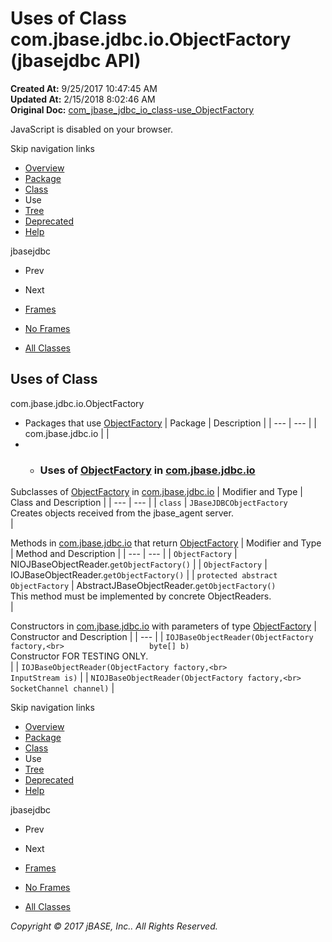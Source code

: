 # Uses of Class com.jbase.jdbc.io.ObjectFactory (jbasejdbc   API)

**Created At:** 9/25/2017 10:47:45 AM  
**Updated At:** 2/15/2018 8:02:46 AM  
**Original Doc:** [com_jbase_jdbc_io_class-use_ObjectFactory](https://docs.jbase.com/39235-class-use/com_jbase_jdbc_io_class-use_ObjectFactory)  

<!--<br>    try {<br>        if (location.href.indexOf('is-external=true') == -1) {<br>            parent.document.title="Uses of Class com.jbase.jdbc.io.ObjectFactory (jbasejdbc   API)";<br>        }<br>    }<br>    catch(err) {<br>    }<br>//-->
JavaScript is disabled on your browser.

Skip navigation links

- [Overview](../../../../../overview-summary.html)
- [Package](/39232-io/com_jbase_jdbc_io_package-summary)
- [Class](/39232-io/com_jbase_jdbc_io_objectfactory "class in com.jbase.jdbc.io")
- Use
- [Tree](/39232-io/com_jbase_jdbc_io_package-tree)
- [Deprecated](../../../../../deprecated-list.html)
- [Help](../../../../../help-doc.html)


jbasejdbc <br>

- Prev
- Next


- [Frames](../../../../../index.html?com/jbase/jdbc/io/class-use//39235-class-use/com_jbase_jdbc_io_class-use_ObjectFactory)
- [No Frames](/39235-class-use/com_jbase_jdbc_io_class-use_ObjectFactory)


- [All Classes](../../../../../allclasses-noframe.html)


<!--<br>  allClassesLink = document.getElementById("allclasses\_navbar\_top");<br>  if(window==top) {<br>    allClassesLink.style.display = "block";<br>  }<br>  else {<br>    allClassesLink.style.display = "none";<br>  }<br>  //-->

## Uses of Class
com.jbase.jdbc.io.ObjectFactory

- Packages that use [ObjectFactory](/39232-io/com_jbase_jdbc_io_objectfactory "class in com.jbase.jdbc.io") | Package | Description |
| --- | --- |
| com.jbase.jdbc.io |   |
- - ### Uses of [ObjectFactory](/39232-io/com_jbase_jdbc_io_objectfactory "class in com.jbase.jdbc.io") in [com.jbase.jdbc.io](/39232-io/com_jbase_jdbc_io_package-summary)


Subclasses of [ObjectFactory](/39232-io/com_jbase_jdbc_io_objectfactory "class in com.jbase.jdbc.io") in [com.jbase.jdbc.io](/39232-io/com_jbase_jdbc_io_package-summary) | Modifier and Type | Class and Description |
| --- | --- |
| `class` | `JBaseJDBCObjectFactory`<br>Creates objects received from the jbase\_agent server.<br> |



Methods in [com.jbase.jdbc.io](/39232-io/com_jbase_jdbc_io_package-summary) that return [ObjectFactory](/39232-io/com_jbase_jdbc_io_objectfactory "class in com.jbase.jdbc.io") | Modifier and Type | Method and Description |
| --- | --- |
| `ObjectFactory` | NIOJBaseObjectReader.`getObjectFactory()`  |
| `ObjectFactory` | IOJBaseObjectReader.`getObjectFactory()`  |
| `protected abstract ObjectFactory` | AbstractJBaseObjectReader.`getObjectFactory()`<br>This method must be implemented by concrete ObjectReaders.<br> |



Constructors in [com.jbase.jdbc.io](/39232-io/com_jbase_jdbc_io_package-summary) with parameters of type [ObjectFactory](/39232-io/com_jbase_jdbc_io_objectfactory "class in com.jbase.jdbc.io") | Constructor and Description |
| --- |
| `IOJBaseObjectReader(ObjectFactory factory,<br>                   byte[] b)`<br>Constructor FOR TESTING ONLY.<br> |
| `IOJBaseObjectReader(ObjectFactory factory,<br>                   InputStream is)`  |
| `NIOJBaseObjectReader(ObjectFactory factory,<br>                    SocketChannel channel)`  |

Skip navigation links

- [Overview](../../../../../overview-summary.html)
- [Package](/39232-io/com_jbase_jdbc_io_package-summary)
- [Class](/39232-io/com_jbase_jdbc_io_objectfactory "class in com.jbase.jdbc.io")
- Use
- [Tree](/39232-io/com_jbase_jdbc_io_package-tree)
- [Deprecated](../../../../../deprecated-list.html)
- [Help](../../../../../help-doc.html)


jbasejdbc <br>

- Prev
- Next


- [Frames](../../../../../index.html?com/jbase/jdbc/io/class-use//39235-class-use/com_jbase_jdbc_io_class-use_ObjectFactory)
- [No Frames](/39235-class-use/com_jbase_jdbc_io_class-use_ObjectFactory)


- [All Classes](../../../../../allclasses-noframe.html)


<!--<br>  allClassesLink = document.getElementById("allclasses\_navbar\_bottom");<br>  if(window==top) {<br>    allClassesLink.style.display = "block";<br>  }<br>  else {<br>    allClassesLink.style.display = "none";<br>  }<br>  //-->

*Copyright © 2017 jBASE, Inc.. All Rights Reserved.*
